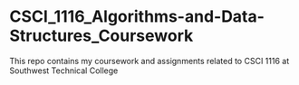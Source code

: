 # CSCI_1116_Algorithms-and-Data-Structures_Coursework
This repo contains my coursework and assignments related to CSCI 1116 at  Southwest Technical College
